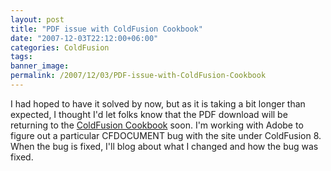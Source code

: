 ```yaml
---
layout: post
title: "PDF issue with ColdFusion Cookbook"
date: "2007-12-03T22:12:00+06:00"
categories: ColdFusion 
tags: 
banner_image: 
permalink: /2007/12/03/PDF-issue-with-ColdFusion-Cookbook
---
```


I had hoped to have it solved by now, but as it is taking a bit longer than expected, I thought I'd let folks know that the PDF download will be returning to the <a href="http://www.coldfusioncookbook.com">ColdFusion Cookbook</a> soon. I'm working with Adobe to figure out a particular CFDOCUMENT bug with the site under ColdFusion 8. When the bug is fixed, I'll blog about what I changed and how the bug was fixed.